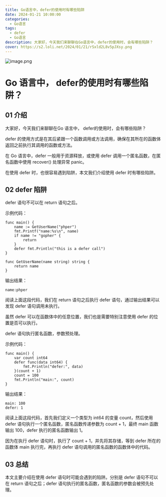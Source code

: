 ```yaml
---
title: Go语言中，defer的使用时有哪些陷阱
date: 2024-01-21 10:00:00
categories:
  - Go语言
tags:
  - defer
  - Go语言
description: 大家好，今天我们来聊聊在Go语言中，defer的使用时，会有哪些陷阱？
cover: https://s2.loli.net/2024/01/21/rSxld2L8v5pJXsy.png
---
```

![image.png](https://s2.loli.net/2024/01/21/rSxld2L8v5pJXsy.png)
# Go 语言中， defer的使用时有哪些陷阱？

## 01 介绍

大家好，今天我们来聊聊在Go 语言中， defer的使用时，会有哪些陷阱？


defer 的使用方式是在其后紧跟一个函数调用或方法调用，确保在其所在的函数体返回之前执行其调用的函数或方法。

在 Go 语言中，defer 一般用于资源释放，或使用 defer 调用一个匿名函数，在匿名函数中使用 recover() 处理异常 panic。

在使用 defer 时，也很容易遇到陷阱，本文我们介绍使用 defer 时有哪些陷阱。

## 02 defer 陷阱

defer 语句不可以在 return 语句之后。

示例代码：

```
func main() {
	name := GetUserName("phper")
	fmt.Printf("name:%s\n", name)
	if name != "gopher" {
		return
	}
	defer fmt.Println("this is a defer call")
}

func GetUserName(name string) string {
	return name
}
```
输出结果：
```
name:phper
```
阅读上面这段代码，我们在 return 语句之后执行 defer 语句，通过输出结果可以发现 defer 语句调用未执行。

虽然 defer 可以在函数体中的任意位置，我们也是需要特别注意使用 defer 的位置是否可以执行。

defer 语句执行匿名函数，参数预处理。

示例代码：
```
func main() {
	var count int64
	defer func(data int64) {
		fmt.Println("defer:", data)
	}(count + 1)
	count = 100
	fmt.Println("main:", count)
}
```
输出结果：
```
main: 100
defer: 1
```
阅读上面这段代码，首先我们定义一个类型为 int64 的变量 count，然后使用 defer 语句执行一个匿名函数，匿名函数传递参数为 count + 1，最终 main 函数输出 100，defer 执行的匿名函数输出 1。

因为在执行 defer 语句时，执行了 count + 1，并先将其存储，等到 defer 所在的函数体 main 执行完，再执行 defer 语句调用的匿名函数的函数体中的代码。

## 03 总结

本文主要介绍在使用 defer 语句时可能会遇到的陷阱。分别是 defer 语句不可以在 return 语句之后；defer 语句执行的匿名函数，匿名函数的参数会被预先处理。

